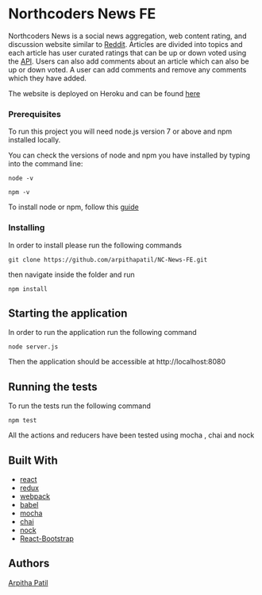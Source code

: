 
# Northcoders News FE

Northcoders News is a social news aggregation, web content rating, and discussion website similar to [Reddit](https://www.reddit.com/). Articles are divided into topics and each article has user curated ratings that can be up or down voted using the [API](https://github.com/arpithapatil/NC-News-BE). Users can also add comments about an article which can also be up or down voted. A user can add comments and remove any comments which they have added.

The website is deployed on Heroku and can be found [here](https://ap-northcoders-news.herokuapp.com/)

### Prerequisites

To run this project you will need node.js version 7 or above and npm installed locally.

You can check the versions of node and npm you have installed by typing into the command line:

```
node -v

npm -v
```

To install node or npm, follow this [guide](https://nodejs.org/en/download/package-manager/)

### Installing

In order to install please run the following commands

```
git clone https://github.com/arpithapatil/NC-News-FE.git
```
then navigate inside the folder and run 
```
npm install
```

## Starting the application

In order to run the application run the following command
```
node server.js
```
Then the application should be accessible at http://localhost:8080

## Running the tests

To run the tests run the following command
```
npm test
```
All the actions and reducers have been tested using mocha , chai and nock

## Built With
* [react](https://reactjs.org/)
* [redux](https://redux.js.org/docs/introduction/)
* [webpack](https://webpack.js.org/)
* [babel](https://babeljs.io/)
* [mocha](https://mochajs.org/)
* [chai](http://chaijs.com/)
* [nock](https://github.com/node-nock/nock)
* [React-Bootstrap](https://react-bootstrap.github.io/)

## Authors
[Arpitha Patil](https://github.com/arpithapatil)
